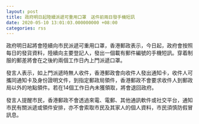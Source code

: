 ```yaml
---
layout: post
title: 政府明日起陸續派遞可重用口罩　送件前兩日發手機短訊
date: 2020-05-10 13:01:03.000000000 +08:00
categories: rss
---
```


政府明日起將會陸續向市民派遞可重用口罩，香港郵政表示，今日起，政府會按照每日的發貨資料，陸續向主要登記人，發出一個載有郵件編號的手機短訊。穿着制服的郵差將會在之後約兩個工作日內上門派遞口罩。

發言人表示，如上門派遞時無人收件，香港郵政會向收件人發出通知卡，收件人可攜同通知卡及身份證明文件，到指定郵政局領件，香港郵政不會要求收件人到郵政局以外的地點領件。若在14個工作日內未獲領取，將會退回政府。

發言人提醒市民，香港郵政不會透過來電、電郵、其他通訊軟件或社交平台，通知市民有關派遞或領件安排，亦不會索取市民及其家人的個人資料，市民須慎防假冒訊息。
